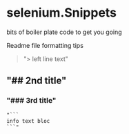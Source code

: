 # selenium.Snippets

bits of boiler plate code to get you going

Readme file formatting tips
> "> left line text"

## "## 2nd title"
### "### 3rd title"

```
"``` 
info text bloc
```"
```
